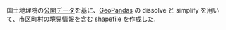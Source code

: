 国土地理院の[公開データ](http://nlftp.mlit.go.jp/ksj/gml/datalist/KsjTmplt-N03-v2_3.html)を基に、[GeoPandas](http://geopandas.org) の dissolve と simplify を用いて、市区町村の境界情報を含む [shapefile](https://github.com/takashi-matsushita/lab/tree/master/gis/map) を作成した. 
